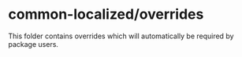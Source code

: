 # common-localized/overrides

This folder contains overrides which will automatically be required by package users.
